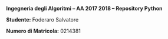 **Ingegneria degli Algoritmi – AA 2017 2018 – Repository Python**

**Studente:** Foderaro Salvatore

**Numero di Matricola:** 0214381